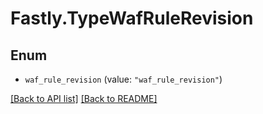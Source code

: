 # Fastly.TypeWafRuleRevision

## Enum


* `waf_rule_revision` (value: `"waf_rule_revision"`)



[[Back to API list]](../../README.md#endpoints) [[Back to README]](../../README.md)
